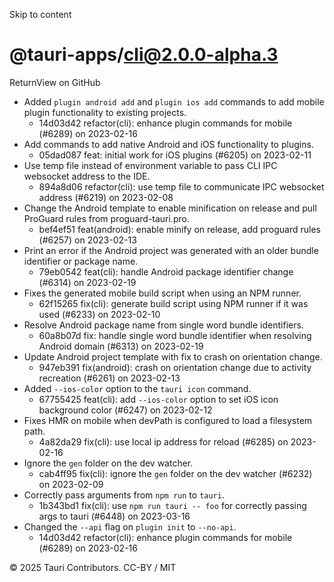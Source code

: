 Skip to content
# @tauri-apps/cli@2.0.0-alpha.3
ReturnView on GitHub
  * Added `plugin android add` and `plugin ios add` commands to add mobile plugin functionality to existing projects. 
    * 14d03d42 refactor(cli): enhance plugin commands for mobile (#6289) on 2023-02-16
  * Add commands to add native Android and iOS functionality to plugins. 
    * 05dad087 feat: initial work for iOS plugins (#6205) on 2023-02-11
  * Use temp file instead of environment variable to pass CLI IPC websocket address to the IDE. 
    * 894a8d06 refactor(cli): use temp file to communicate IPC websocket address (#6219) on 2023-02-08
  * Change the Android template to enable minification on release and pull ProGuard rules from proguard-tauri.pro. 
    * bef4ef51 feat(android): enable minify on release, add proguard rules (#6257) on 2023-02-13
  * Print an error if the Android project was generated with an older bundle identifier or package name. 
    * 79eb0542 feat(cli): handle Android package identifier change (#6314) on 2023-02-19
  * Fixes the generated mobile build script when using an NPM runner. 
    * 62f15265 fix(cli): generate build script using NPM runner if it was used (#6233) on 2023-02-10
  * Resolve Android package name from single word bundle identifiers. 
    * 60a8b07d fix: handle single word bundle identifier when resolving Android domain (#6313) on 2023-02-19
  * Update Android project template with fix to crash on orientation change. 
    * 947eb391 fix(android): crash on orientation change due to activity recreation (#6261) on 2023-02-13
  * Added `--ios-color` option to the `tauri icon` command. 
    * 67755425 feat(cli): add `--ios-color` option to set iOS icon background color (#6247) on 2023-02-12
  * Fixes HMR on mobile when devPath is configured to load a filesystem path. 
    * 4a82da29 fix(cli): use local ip address for reload (#6285) on 2023-02-16
  * Ignore the `gen` folder on the dev watcher. 
    * cab4ff95 fix(cli): ignore the `gen` folder on the dev watcher (#6232) on 2023-02-09
  * Correctly pass arguments from `npm run` to `tauri`. 
    * 1b343bd1 fix(cli): use `npm run tauri -- foo` for correctly passing args to tauri (#6448) on 2023-03-16
  * Changed the `--api` flag on `plugin init` to `--no-api`. 
    * 14d03d42 refactor(cli): enhance plugin commands for mobile (#6289) on 2023-02-16


© 2025 Tauri Contributors. CC-BY / MIT
